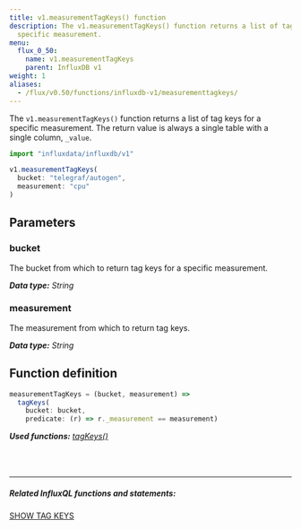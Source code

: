 ```yaml
---
title: v1.measurementTagKeys() function
description: The v1.measurementTagKeys() function returns a list of tag keys for a
  specific measurement.
menu:
  flux_0_50:
    name: v1.measurementTagKeys
    parent: InfluxDB v1
weight: 1
aliases:
  - /flux/v0.50/functions/influxdb-v1/measurementtagkeys/
---
```


The `v1.measurementTagKeys()` function returns a list of tag keys for a specific measurement.
The return value is always a single table with a single column, `_value`.

```js
import "influxdata/influxdb/v1"

v1.measurementTagKeys(
  bucket: "telegraf/autogen",
  measurement: "cpu"
)
```

## Parameters

### bucket
The bucket from which to return tag keys for a specific measurement.

_**Data type:** String_

### measurement
The measurement from which to return tag keys.

_**Data type:** String_

## Function definition
```js
measurementTagKeys = (bucket, measurement) =>
  tagKeys(
    bucket: bucket,
    predicate: (r) => r._measurement == measurement)
```

_**Used functions:**
[tagKeys()](/flux/v0.50/stdlib/influxdb-v1/tagkeys)_

<hr style="margin-top:4rem"/>

##### Related InfluxQL functions and statements:
[SHOW TAG KEYS](/influxdb/latest/query_language/schema_exploration#show-tag-keys)

